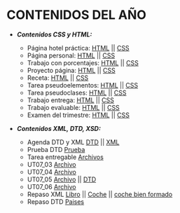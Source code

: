 # CONTENIDOS DEL AÑO

- ***Contenidos CSS y HTML:***
    - Página hotel práctica: [HTML](CSS_HTML/Hotel/hotel.html) || [CSS](CSS_HTML/Hotel/hotel.css)
    - Página personal: [HTML](CSS_HTML/Personal/personal.html) || [CSS](CSS_HTML/Personal/personal.css)
    - Trabajo con porcentajes: [HTML](CSS_HTML/porcentajes/porcentaje.html) || [CSS](CSS_HTML/porcentajes/porcentaje.css)
    - Proyecto página: [HTML](CSS_HTML/Proyecto%20p%C3%A1gina/bien_web.html) || [CSS](CSS_HTML/Proyecto%20p%C3%A1gina/bien_web.css)
    - Receta: [HTML](CSS_HTML/Receta/receta.html) || [CSS](CSS_HTML/Receta/receta.css)
    - Tarea pseudoelementos: [HTML](CSS_HTML/Tarea%20pseudoelementos/rel_pos_new.html) || [CSS](CSS_HTML/Tarea%20pseudoelementos/rel_pos.css)
    - Tarea pseudoclases: [HTML](CSS_HTML/tarea_pseudoclases/noticia.html) || [CSS](CSS_HTML/tarea_pseudoclases/noticia.css)
    - Trabajo entrega: [HTML](CSS_HTML/Trabajo%20entrega/final_page.html) || [CSS](CSS_HTML/Trabajo%20entrega/final_page.css)
    - Trabajo evaluable: [HTML](CSS_HTML/Evaluable%202ev/index.html) || [CSS](CSS_HTML/Evaluable%202ev/estilo.css)
    - Examen del trimestre: [HTML](CSS_HTML/Adri%C3%A1n_Herrera_Brito_EXAMEN27-ene.23/index_inicial.html) || [CSS](CSS_HTML/Adri%C3%A1n_Herrera_Brito_EXAMEN27-ene.23/estilo_inicial.css)

- ***Contenidos XML, DTD, XSD:***
    - Agenda DTD y XML [DTD](XML/agenda.dtd) || [XML](XML/agenda.xml)
    - Prueba DTD [Prueba](XML/pruebaDDT.xml)
    - Tarea entregable [Archivos](XML/Tarea_entrega)
    - UT07_03 [Archivo](XML/UT07_03.xml)
    - UT07_04 [Archivo](XML/UT7_04.xml)
    - UT07_05 [Archivo](XML/UT7_05.xml) || [DTD](XML/UT07_05.dtd)
    - UT07_06 [Archivo](XML/UT503-Entregable.xml)
    - Repaso XML [Libro](XML/libros.xml) || [Coche](XML/coche.xml) || [coche bien formado](XML/coche_bienformado.xml)
    - Repaso DTD [Paises](XML/paises.xml)